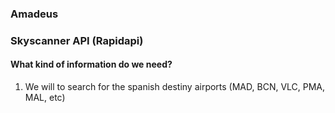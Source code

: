 
### Amadeus

### Skyscanner API (Rapidapi)

#### What kind of information do we need?

1. We will to search for the spanish destiny airports (MAD, BCN, VLC, PMA, MAL, etc)
